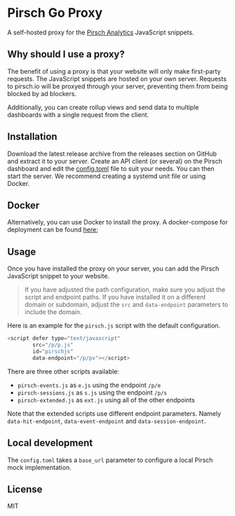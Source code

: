 # Pirsch Go Proxy

A self-hosted proxy for the [Pirsch Analytics](https://pirsch.io) JavaScript snippets.

## Why should I use a proxy?

The benefit of using a proxy is that your website will only make first-party requests. The JavaScript snippets are hosted on your own server. Requests to pirsch.io will be proxyed through your server, preventing them from being blocked by ad blockers.

Additionally, you can create rollup views and send data to multiple dashboards with a single request from the client.

## Installation

Download the latest release archive from the releases section on GitHub and extract it to your server. Create an API client (or several) on the Pirsch dashboard and edit the [config.toml](config/config.toml) file to suit your needs. You can then start the server. We recommend creating a systemd unit file or using Docker.

## Docker

Alternatively, you can use Docker to install the proxy. A docker-compose for deployment can be found [here](deploy/docker-compose.yml);

## Usage

Once you have installed the proxy on your server, you can add the Pirsch JavaScript snippet to your website.

> If you have adjusted the path configuration, make sure you adjust the script and endpoint paths.
> If you have installed it on a different domain or subdomain, adjust the `src` and `data-endpoint` parameters to include the domain.

Here is an example for the `pirsch.js` script with the default configuration.

```JavaScript
<script defer type="text/javascript"
        src="/p/p.js"
        id="pirschjs"
        data-endpoint="/p/pv"></script>
```

There are three other scripts available:

* `pirsch-events.js` as `e.js` using the endpoint `/p/e`
* `pirsch-sessions.js` as `s.js` using the endpoint `/p/s`
* `pirsch-extended.js` as `ext.js` using all of the other endpoints

Note that the extended scripts use different endpoint parameters. Namely `data-hit-endpoint`, `data-event-endpoint` and `data-session-endpoint`.

## Local development

The `config.toml` takes a `base_url` parameter to configure a local Pirsch mock implementation.

## License

MIT
